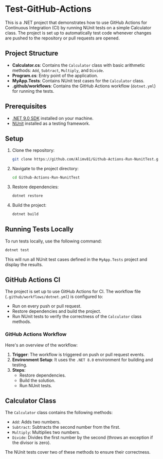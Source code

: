 # Test-GitHub-Actions

This is a .NET project that demonstrates how to use GitHub Actions for Continuous Integration (CI) by running NUnit tests on a simple Calculator class. The project is set up to automatically test code whenever changes are pushed to the repository or pull requests are opened.

## Project Structure

- **Calculator.cs**: Contains the `Calculator` class with basic arithmetic methods: `Add`, `Subtract`, `Multiply`, and `Divide`.
- **Program.cs**: Entry point of the application.
- **MyApp.Tests**: Contains NUnit test cases for the `Calculator` class.
- **.github/workflows**: Contains the GitHub Actions workflow (`dotnet.yml`) for running the tests.

## Prerequisites

- [.NET 9.0 SDK](https://dotnet.microsoft.com/download/dotnet/9.0) installed on your machine.
- [NUnit](https://nunit.org/) installed as a testing framework.

## Setup

1. Clone the repository:
   ```bash
   git clone https://github.com/Alimv81/Github-Actions-Run-NunitTest.git
   ```
2. Navigate to the project directory:
   ```bash
   cd Github-Actions-Run-NunitTest
   ```
3. Restore dependencies:
   ```bash
   dotnet restore
   ```
4. Build the project:
   ```bash
   dotnet build
   ```

## Running Tests Locally

To run tests locally, use the following command:
```bash
dotnet test
```

This will run all NUnit test cases defined in the `MyApp.Tests` project and display the results.

## GitHub Actions CI

The project is set up to use GitHub Actions for CI. The workflow file (`.github/workflows/dotnet.yml`) is configured to:

- Run on every push or pull request.
- Restore dependencies and build the project.
- Run NUnit tests to verify the correctness of the `Calculator` class methods.

### GitHub Actions Workflow

Here's an overview of the workflow:

1. **Trigger**: The workflow is triggered on push or pull request events.
2. **Environment Setup**: It uses the `.NET 8.0` environment for building and testing.
3. **Steps**:
   - Restore dependencies.
   - Build the solution.
   - Run NUnit tests.

## Calculator Class

The `Calculator` class contains the following methods:

- `Add`: Adds two numbers.
- `Subtract`: Subtracts the second number from the first.
- `Multiply`: Multiplies two numbers.
- `Divide`: Divides the first number by the second (throws an exception if the divisor is zero).

The NUnit tests cover two of these methods to ensure their correctness.
